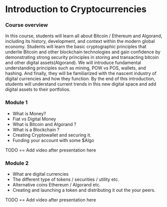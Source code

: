 # Introduction to Cryptocurrencies
### Course overview

In this course, students will learn all about Bitcoin / Ethereum and Algorand, including its history, development, and context within the modern global economy. Students will learn the basic cryptographic principles that underlie Bitcoin and other blockchain technologies and gain confidence by demonstrating strong security principles in storing and transacting bitcoin and other digital assets(Algorand). We will introduce fundamental understanding principles such as mining, POW vs POS, wallets, and hashing. And finally, they will be familiarized with the nascent industry of digital currencies and how they function. By the end of this introduction, students will understand current trends in this new digital space and add digital assets to their portfolios.


### Module 1

* What is Money?
* Fiat vs Digital Money
* What is Bitcoin and Algorand ?
* What is a Blockchain ?
* Creating Cryptowallet and securing it.
* Funding your account with some $Algo

TODO == Add video after presentation here

### Module 2

* What are digital currencies
* The different type of tokens / securities / utility etc.
* Alternative coins Ethereum / Algorand etc.
* Creating and launching a token and distributing it out the your peers.


TODO == Add video after presentation here
